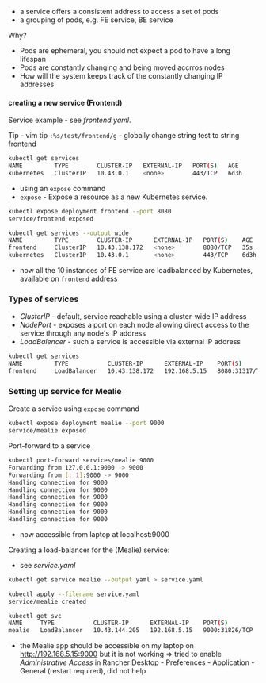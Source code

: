 - a service offers a consistent address to access a set of pods
- a grouping of pods, e.g. FE service, BE service

Why?

- Pods are ephemeral, you should not expect a pod to have a long lifespan
- Pods are constantly changing and being moved accrros nodes
- How will the system keeps track of the constantly changing IP addresses

#### creating a new service (Frontend)

Service example - see _frontend.yaml_.

Tip - vim tip `:%s/test/frontend/g` - globally change string test to string frontend

```bash
kubectl get services
NAME         TYPE        CLUSTER-IP   EXTERNAL-IP   PORT(S)   AGE
kubernetes   ClusterIP   10.43.0.1    <none>        443/TCP   6d3h
```

- using an `expose` command
- `expose` - Expose a resource as a new Kubernetes service.

```bash
kubectl expose deployment frontend --port 8080
service/frontend exposed
```

```bash
kubectl get services --output wide
NAME         TYPE        CLUSTER-IP      EXTERNAL-IP   PORT(S)    AGE    SELECTOR
frontend     ClusterIP   10.43.138.172   <none>        8080/TCP   35s    app=frontend
kubernetes   ClusterIP   10.43.0.1       <none>        443/TCP    6d3h   <none>
```

- now all the 10 instances of FE service are loadbalanced by Kubernetes, available on `frontend` address

### Types of services

- _ClusterIP_ - default, service reachable using a cluster-wide IP address
- _NodePort_ - exposes a port on each node allowing direct access to the service through any node's IP address
- _LoadBalencer_ - such a service is accessible via external IP address

```bash
kubectl get services
NAME         TYPE           CLUSTER-IP      EXTERNAL-IP    PORT(S)          AGE
frontend     LoadBalancer   10.43.138.172   192.168.5.15   8080:31317/TCP   15m
```

### Setting up service for Mealie

Create a service using `expose` command

```bash
kubectl expose deployment mealie --port 9000
service/mealie exposed
```

Port-forward to a service

```bash
kubectl port-forward services/mealie 9000
Forwarding from 127.0.0.1:9000 -> 9000
Forwarding from [::1]:9000 -> 9000
Handling connection for 9000
Handling connection for 9000
Handling connection for 9000
Handling connection for 9000
Handling connection for 9000
Handling connection for 9000
```

- now accessible from laptop at localhost:9000

Creating a load-balancer for the (Mealie) service:

- see _service.yaml_

```bash
kubectl get service mealie --output yaml > service.yaml
```

```bash
kubectl apply --filename service.yaml
service/mealie created
```

```bash
kubectl get svc
NAME     TYPE           CLUSTER-IP      EXTERNAL-IP    PORT(S)          AGE
mealie   LoadBalancer   10.43.144.205   192.168.5.15   9000:31826/TCP   26s
```

- the Mealie app should be accessible on my laptop on http://192.168.5.15:9000 but it is not working => tried to enable _Administrative Access_ in Rancher Desktop - Preferences - Application - General (restart required), did not help
